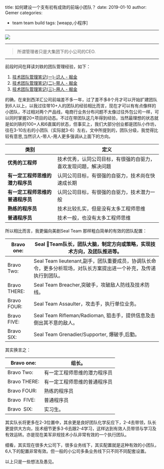 title: 如何建设一个支有初有成效的前端小团队？
date: 2019-01-10
author: Gemer
categories:
- team team build
tags: [weapp,小程序]

--------

![](https://minos-image.oss-cn-beijing.aliyuncs.com/2019-02-19-46be62a6a2b00e41_seal_about_web_1400x440.jpg)

-------

> 所谓管理者只是大集团下的小公司的CEO.

-------

前段时间在拜读刘轶的团队管理经验，如下：
1. [技术团队管理笔记(一)-识人 - 掘金](https://juejin.im/post/5c29da4fe51d450d97071ca3)
2. [技术团队管理笔记(二)-带人 - 掘金](https://juejin.im/post/5c31f5cd6fb9a049e12a5bfa)
3. [技术团队管理笔记(三)-用人 - 掘金](https://juejin.im/post/5c31f65fe51d45517624aa2c)

的确，在来到西洋汇公司前端差不多一年，过了差不多8个月才可以开始扩建团队到6人以上，以我过往带10+人的团队的经验相比而言，现在才可以有有点像样的小团队，不过相对两个产品线，电商行业务分布问题不太像过往外包公司一样，可以同时掌握20+项目的动态。不过在带团队这几年得到经验，当然最理想的状态就是如刘轶的100+人和6直属的状态，但事实上，我们大部分创业都是团队小作坊，往在3-10左右的小团队（实际就3-6）左右，文中所提到的，团队分级，我觉得比较有意思,当然识人-带人-用人更多强调从上面下的方向。


| 类别 | 定义 |
| --- | --- |
| **优秀的工程师** | 技术优秀，认同公司目标，有很强的自驱力，喜欢发现问题，解决问题 |
| **有一定工程师思维的潜力程序员** | 认同公司目标，有很强的自驱力，技术尚在快速成长期 |
| **有一定工程师思维的普通程序员** | 认同公司目标，有很强的自驱力，技术潜力一般 |
| **熟练的程序员** | 技术比较扎实，但是没有太多工程师思维 |
| **普通程序员** | 技术一般，也没有太多工程师思维 
 



所以相比而言，我更偏向美剧Seal Team 那样粗白简单的有效的团队配置：


| Bravo one: | Seal Team队长，团队大脑，制定方向或策略，实现技术方向，及团队推进等。 |
| --- | --- |
| Bravo Two: | Seal Team lieutenant,副手，团队重要成员，协调队长命令，更多分析现场，对队长方案提出进一个补充，及传递执行到团队。 |
| Bravo THERE: | Seal Team Breacher,突破手，攻破敌人防线及技术防线。 |
| Bravo FOUR: | Seal Team Assaulter，攻击手，执行单位业务。 
| Bravo  FIVE: | Seal Team Rifleman/Radioman, 狙击手，提供信息及击倒出其不意的敌人。  |
| Bravo  SIX: | Seal Team Grenadier/Supporter, 爆破手,后勤。 |


其实换言之：

| Bravo one: | 组长。 |
| --- | --- |
| Bravo Two: | 有一定工程师思维的潜力程序员 |
| Bravo THERE: | 有一定工程师思维的普通程序员|
| Bravo FOUR: | 熟练的程序员
| Bravo  FIVE: | 普通程序员 |
| Bravo  SIX: | 实习生。 |


其实队长将更多在2-3位置中，其余更是良好团队化学反应下，2-4去带领，队长更提供大方向，技术细节更多3-6去跟2-4学习，这样达到有效人员带领与学习及有效运转。亦是现在美军非规技术小队非常有效的一个执行团队。

细看，其实现在很多大公司下，很多业务线下，其实配置就是这种有效的小团队，6人下的配置非常有效。但一般的小公司多条业务线下只不同不同配套设置。

以上只是一些想法及愚见。








